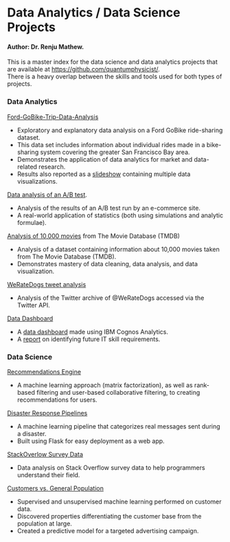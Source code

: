 # Data Analytics / Data Science Projects
#### Author: Dr. Renju Mathew.  
This is a master index for the data science and data analytics projects that are available at https://github.com/quantumphysicist/.   
There is a heavy overlap between the skills and tools used for both types of projects.


### Data Analytics
[Ford-GoBike-Trip-Data-Analysis](https://github.com/quantumphysicist/Ford-GoBike-Trip-Data-Analysis)      
- Exploratory and explanatory data analysis on a Ford GoBike ride-sharing dataset.   
- This data set includes information about individual rides made in a bike-sharing system covering the greater San Francisco Bay area.  
- Demonstrates the application of data analytics for market and data-related research.  
- Results also reported as a [slideshow](https://quantumphysicist.github.io/Ford-GoBike-Trip-Data-Analysis/slideshow.html#/) containing multiple data visualizations.  

[Data analysis of an A/B test](https://github.com/quantumphysicist/Analysis_of_AB_Test_Results).      
- Analysis of the results of an A/B test run by an e-commerce site.    
- A real-world application of statistics (both using simulations and analytic formulae).    

[Analysis of 10,000 movies](https://github.com/quantumphysicist/The-Movie-Database-Data-Analysis) from The Movie Database (TMDB)     
- Analysis of a dataset containing information about 10,000 movies taken from The Movie Database (TMDB).    
- Demonstrates mastery of data cleaning, data analysis, and data visualization.    

[WeRateDogs tweet analysis](https://github.com/quantumphysicist/WeRateDogs-Twitter-Archive-Data-Analysis)       
- Analysis of the Twitter archive of @WeRateDogs accessed via the Twitter API.    

[Data Dashboard](https://github.com/quantumphysicist/Data-Dashboard-IBM-Data-Analyst)      
- A [data dashboard](https://www.tinyurl.com/4c9szz63) made using IBM Cognos Analytics.  
- A [report](https://github.com/quantumphysicist/Data-Dashboard-IBM-Data-Analyst/blob/main/capstone-presentation.pdf) on identifying future IT skill requirements.    

### Data Science

[Recommendations Engine](https://github.com/quantumphysicist/Recommendations-with-IBM)    
- A machine learning approach (matrix factorization), as well as rank-based filtering and user-based collaborative filtering, to creating recommendations for users.   

[Disaster Response Pipelines](https://github.com/quantumphysicist/Disaster-Response-Pipelines)  
- A machine learning pipeline that categorizes real messages sent during a disaster. 
- Built using Flask for easy deployment as a web app.   

[StackOverlow Survey Data](https://github.com/quantumphysicist/StackOverFlow-SurveyData-Analysis)  
- Data analysis on Stack Overflow survey data to help programmers understand their field.  

[Customers vs. General Population](https://github.com/quantumphysicist/Arvato)  
- Supervised and unsupervised machine learning performed on customer data.  
- Discovered properties differentiating the customer base from the population at large.  
- Created a predictive model for a targeted advertising campaign.  
